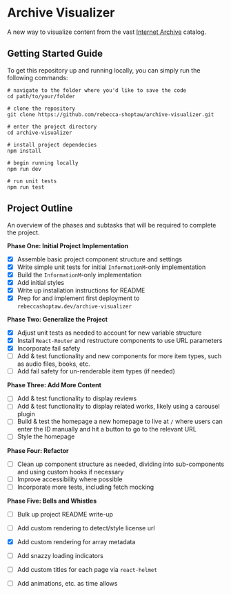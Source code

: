 # Archive Visualizer
A new way to visualize content from the vast [Internet Archive](https://archive.org/) catalog.

## Getting Started Guide
To get this repository up and running locally, you can simply run the following commands:
```
# navigate to the folder where you'd like to save the code
cd path/to/your/folder

# clone the repository
git clone https://github.com/rebecca-shoptaw/archive-visualizer.git

# enter the project directory
cd archive-visualizer

# install project dependecies
npm install

# begin running locally
npm run dev

# run unit tests
npm run test
```

## Project Outline
An overview of the phases and subtasks that will be required to complete the project.

**Phase One: Initial Project Implementation**
- [x] Assemble basic project component structure and settings
- [x] Write simple unit tests for initial `InformationM`-only implementation
- [x] Build the `InformationM`-only implementation
- [x] Add initial styles
- [x] Write up installation instructions for README
- [x] Prep for and implement first deployment to `rebeccashoptaw.dev/archive-visualizer`

**Phase Two: Generalize the Project**
- [x] Adjust unit tests as needed to account for new variable structure
- [x] Install `React-Router` and restructure components to use URL parameters
- [x] Incorporate fail safety
- [ ] Add & test functionality and new components for more item types, such as audio files, books, etc.
- [ ] Add fail safety for un-renderable item types (if needed)

**Phase Three: Add More Content**
- [ ] Add & test functionality to display reviews
- [ ] Add & test functionality to display related works, likely using a carousel plugin
- [ ] Build & test the homepage a new homepage to live at `/` where users can enter the ID manually and hit a button to go to the relevant URL
- [ ] Style the homepage

**Phase Four: Refactor**
- [ ] Clean up component structure as needed, dividing into sub-components and using custom hooks if necessary
- [ ] Improve accessibility where possible
- [ ] Incorporate more tests, including fetch mocking

**Phase Five: Bells and Whistles**
- [ ] Bulk up project README write-up
- [ ] Add custom rendering to detect/style license url
- [x] Add custom rendering for array metadata
- [ ] Add snazzy loading indicators
- [ ] Add custom titles for each page via `react-helmet`
- [ ] Add animations, etc. as time allows

